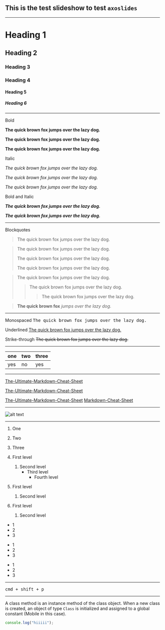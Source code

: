 ## This is the test slideshow to test `axoslides`

---

# Heading 1

## Heading 2

### Heading 3

### Heading 4

#### Heading 5

##### Heading 6

---

Bold

**The quick brown fox jumps over the lazy dog.**

**The quick brown fox jumps over the lazy dog.**

<strong>The quick brown fox jumps over the lazy dog.</strong>

Italic

_The quick brown fox jumps over the lazy dog._

_The quick brown fox jumps over the lazy dog._

<em>The quick brown fox jumps over the lazy dog.</em>

Bold and Italic

**_The quick brown fox jumps over the lazy dog._**

<strong><em>The quick brown fox jumps over the lazy dog.</em></strong>

---

Blockquotes

> The quick brown fox jumps over the lazy dog.

> The quick brown fox jumps over the lazy dog.
>
> The quick brown fox jumps over the lazy dog.
>
> The quick brown fox jumps over the lazy dog.

> The quick brown fox jumps over the lazy dog.
>
> > The quick brown fox jumps over the lazy dog.
> >
> > > The quick brown fox jumps over the lazy dog.

> **The quick brown fox** _jumps over the lazy dog._

---

Monospaced
<samp>The quick brown fox jumps over the lazy dog.</samp>

Underlined
<ins>The quick brown fox jumps over the lazy dog.</ins>

Strike-through
~~The quick brown fox jumps over the lazy dog.~~

---

| one | two | three |
| --- | --- | ----- |
| yes | no  | yes   |

---

[The-Ultimate-Markdown-Cheat-Sheet](https://github.com/lifeparticle/Markdown-Cheatsheet)

[The-Ultimate-Markdown-Cheat-Sheet][reference text]

[The-Ultimate-Markdown-Cheat-Sheet][1]
[Markdown-Cheat-Sheet]

[reference text]: https://github.com/lifeparticle/Markdown-Cheatsheet
[1]: https://github.com/lifeparticle/Markdown-Cheatsheet
[markdown-cheat-sheet]: https://github.com/lifeparticle/Markdown-Cheatsheet

---

![alt text](https://images.unsplash.com/photo-1415604934674-561df9abf539?ixlib=rb-1.2.1&ixid=eyJhcHBfaWQiOjEyMDd9&auto=format&fit=crop&w=100&q=80)

---

1. One
2. Two
3. Three

4. First level
   1. Second level
      - Third level
        - Fourth level
5. First level
   1. Second level
6. First level
   1. Second level

- 1
- 2
- 3

* 1
* 2
* 3

- 1
- 2
- 3

---

<kbd>cmd + shift + p</kbd>

---

A class method is an instance method of the class object. When a new class is created, an object of type `Class` is initialized and assigned to a global constant (Mobile in this case).

```js
console.log("hiiiii");
```
